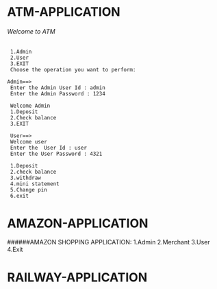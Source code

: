 # ATM-APPLICATION
 ###### Welcome to ATM
     1.Admin
     2.User
     3.EXIT
     Choose the operation you want to perform:
     
    Admin==>
     Enter the Admin User Id : admin     
     Enter the Admin Password : 1234
     
     Welcome Admin 
     1.Deposit
	 2.Check balance
	 3.EXIT
	 
	 User==>
	 Welcome user
	 Enter the  User Id : user
	 Enter the User Password : 4321
	 
	 1.Deposit
 	 2.check balance
	 3.withdraw
	 4.mini statement
	 5.Change pin
	 6.exit
	 
	 
  
# AMAZON-APPLICATION
 ######AMAZON SHOPPING APPLICATION:
 1.Admin
 2.Merchant
 3.User
 4.Exit
# RAILWAY-APPLICATION
